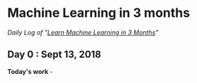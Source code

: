 # Machine Learning in 3 months

*Daily Log of "[Learn Machine Learning in 3 Months](https://www.youtube.com/watch?v=Cr6VqTRO1v0&feature=youtu.be)"*

## Day 0 : Sept 13, 2018
**Today's work** - 
<!--stackedit_data:
eyJoaXN0b3J5IjpbODkzNDcyODQ4LDg3Nzc1MTU1Nl19
-->